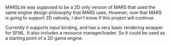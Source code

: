 MARSLite was supposed to be a 2D only version of MARS that used the same engine design philosophy that MARS uses.
However, now that MARS is going to support 2D natively, I don't know if this project will continue.

Currently it supports input binding, and has a very basic rendering wrapper for SFML. It also includes a resource manager/loader.
So it *could* be used as a starting point of a 2D game engine. 
